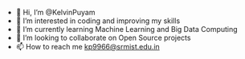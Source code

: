 - 👋 Hi, I’m @KelvinPuyam
- 👀 I’m interested in coding and improving my skills
- 🌱 I’m currently learning Machine Learning and Big Data Computing
- 💞️ I’m looking to collaborate on Open Source projects
- 📫 How to reach me kp9966@srmist.edu.in

<!---
KelvinPuyam/KelvinPuyam is a ✨ special ✨ repository because its `README.md` (this file) appears on your GitHub profile.
You can click the Preview link to take a look at your changes.
--->
